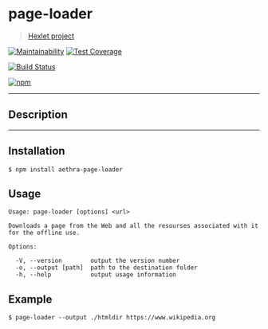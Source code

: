 # page-loader
> [Hexlet project](https://ru.hexlet.io/projects)

[![Maintainability](https://api.codeclimate.com/v1/badges/3699cac5ce198b7df41e/maintainability)](https://codeclimate.com/github/AndreyMork/project-lvl3-s202/maintainability)
[![Test Coverage](https://api.codeclimate.com/v1/badges/3699cac5ce198b7df41e/test_coverage)](https://codeclimate.com/github/AndreyMork/project-lvl3-s202/test_coverage)

[![Build Status](https://travis-ci.org/AndreyMork/project-lvl3-s202.svg?branch=master)](https://travis-ci.org/AndreyMork/project-lvl3-s202)

[![npm](https://img.shields.io/npm/v/aethra-page-loader.svg?style=flat)](https://www.npmjs.com/package/aethra-page-loader)
***
## Description

***
## Installation
```$ npm install aethra-page-loader```
## Usage
    Usage: page-loader [options] <url>

    Downloads a page from the Web and all the resourses associated with it for the offline use.

    Options:

      -V, --version        output the version number
      -o, --output [path]  path to the destination folder
      -h, --help           output usage information

## Example

```$ page-loader --output ./htmldir https://www.wikipedia.org```
